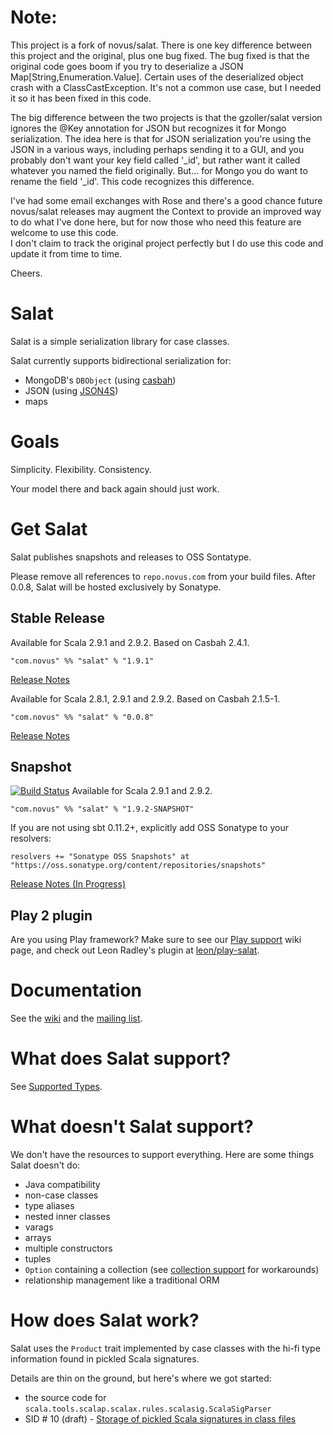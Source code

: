 # Note:

This project is a fork of novus/salat.  There is one key difference between this project and the original, plus one bug fixed.
The bug fixed is that the original code goes boom if you try to deserialize a JSON Map[String,Enumeration.Value].  Certain uses of
the deserialized object crash with a ClassCastException.  It's not a common use case, but I needed it so it has been fixed 
in this code.

The big difference between the two projects is that the gzoller/salat version ignores the @Key annotation for JSON but 
recognizes it for Mongo serialization.  The idea here is that for JSON serialization you're using the JSON in a various
ways, including perhaps sending it to a GUI, and you probably don't want your key field called '_id', but rather want it called
whatever you named the field originally.  But... for Mongo you do want to rename the field '_id'.  This code recognizes
this difference.

I've had some email exchanges with Rose and there's a good chance future novus/salat releases may augment the Context to
provide an improved way to do what I've done here, but for now those who need this feature are welcome to use this code.  
I don't claim to track the original project perfectly but I do use this code and update it from time to time.

Cheers.

# Salat

Salat is a simple serialization library for case classes.

Salat currently supports bidirectional serialization for:

- MongoDB's `DBObject` (using [casbah][casbah])
- JSON (using [JSON4S][JSON4S])
- maps

# Goals

Simplicity.  Flexibility.  Consistency.

Your model there and back again should just work.

# Get Salat

Salat publishes snapshots and releases to OSS Sontatype.

Please remove all references to `repo.novus.com` from your build files.  After 0.0.8, Salat will be hosted exclusively by Sonatype.

## Stable Release

Available for Scala 2.9.1 and 2.9.2.  Based on Casbah 2.4.1.

    "com.novus" %% "salat" % "1.9.1"

[Release Notes](http://notes.implicit.ly/post/30497070468/salat-1-9-1)

Available for Scala 2.8.1, 2.9.1 and 2.9.2.  Based on Casbah 2.1.5-1.

    "com.novus" %% "salat" % "0.0.8"

[Release Notes](http://notes.implicit.ly/post/25793638048/salat-0-0-8)

## Snapshot

[![Build Status](https://secure.travis-ci.org/novus/salat.png)](http://travis-ci.org/novus/salat)  Available for Scala 2.9.1 and 2.9.2.

    "com.novus" %% "salat" % "1.9.2-SNAPSHOT"

If you are not using sbt 0.11.2+, explicitly add OSS Sonatype to your resolvers:

    resolvers += "Sonatype OSS Snapshots" at "https://oss.sonatype.org/content/repositories/snapshots"

[Release Notes (In Progress)](https://github.com/novus/salat/blob/master/notes/1.9.1.markdown)

## Play 2 plugin

Are you using Play framework?  Make sure to see our [Play support][play-salat] wiki page, and check out Leon Radley's plugin at [leon/play-salat][play-salat-plugin].

# Documentation

See the [wiki][wiki] and the [mailing list][group].

# What does Salat support?

See [Supported Types][types].

# What doesn't Salat support?

We don't have the resources to support everything.  Here are some things Salat doesn't do:

- Java compatibility
- non-case classes
- type aliases
- nested inner classes
- varags
- arrays
- multiple constructors
- tuples
- `Option` containing a collection (see [collection support][collections] for workarounds)
- relationship management like a traditional ORM

# How does Salat work?

Salat uses the `Product` trait implemented by case classes with the hi-fi type information found in pickled Scala signatures.

Details are thin on the ground, but here's where we got started:

- the source code for `scala.tools.scalap.scalax.rules.scalasig.ScalaSigParser`
- SID # 10 (draft) - [Storage of pickled Scala signatures in class files][sid10]

[types]: https://github.com/novus/salat/wiki/SupportedTypes
[wiki]: https://github.com/novus/salat/wiki
[casbah]: https://github.com/mongodb/casbah/
[JSON4S]: http://json4s.org/
[group]: http://groups.google.com/group/scala-salat
[play-salat]: https://github.com/novus/salat/wiki/SalatWithPlay2
[play-salat-plugin]: https://github.com/leon/play-salat
[sid10]: http://www.scala-lang.org/sid/10
[typehint]: https://github.com/novus/salat/wiki/TypeHints
[collections]: https://github.com/novus/salat/wiki/Collections
